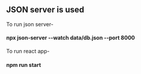 ## JSON server is used 

To run json server- 
#### npx json-server --watch data/db.json --port 8000

To run react app-
#### npm run start